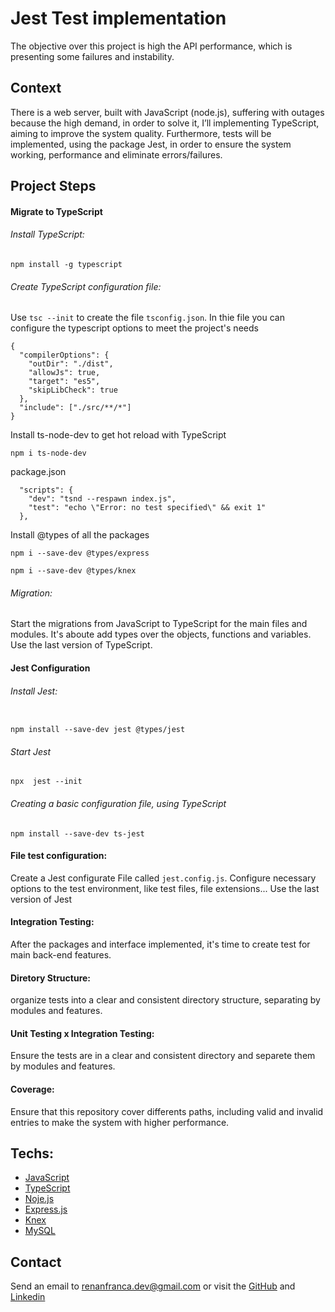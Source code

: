 # Jest Test implementation

The objective over this project is high the API performance, which is presenting some failures and instability.

## Context

There is a web server, built with JavaScript (node.js), suffering with outages because the high demand, in order to solve it, I’ll implementing TypeScript, aiming to improve the system quality. Furthermore, tests will be implemented, using the package Jest, in order to ensure the system working, performance and eliminate errors/failures.

## Project Steps

#### Migrate to TypeScript

###### Install TypeScript:

```
npm install -g typescript
```

###### Create TypeScript configuration file:

Use `tsc --init` to create the file `tsconfig.json`. In thie file you can configure the typescript options to meet the project's needs

```
{
  "compilerOptions": {
    "outDir": "./dist",
    "allowJs": true,
    "target": "es5",
    "skipLibCheck": true
  },
  "include": ["./src/**/*"]
}
```

Install ts-node-dev to get hot reload with TypeScript

```
npm i ts-node-dev
```

package.json

```
  "scripts": {
    "dev": "tsnd --respawn index.js",
    "test": "echo \"Error: no test specified\" && exit 1"
  },
```

Install @types of all the packages

```
npm i --save-dev @types/express
```

```
npm i --save-dev @types/knex
```

###### Migration:

Start the migrations from JavaScript to TypeScript for the main files and modules. It's aboute add types over the objects, functions and variables.
Use the last version of TypeScript.

#### Jest Configuration

###### Install Jest:

```

npm install --save-dev jest @types/jest

```

###### Start Jest

```
npx  jest --init
```

###### Creating a basic configuration file, using TypeScript

```
npm install --save-dev ts-jest
```

#### File test configuration:

Create a Jest configurate File called `jest.config.js`. Configure necessary options to the test environment, like test files, file extensions...
Use the last version of Jest

#### Integration Testing:

After the packages and interface implemented, it's time to create test for main back-end features.

#### Diretory Structure:

organize tests into a clear and consistent directory structure, separating by modules and features.

#### Unit Testing x Integration Testing:

Ensure the tests are in a clear and consistent directory and separete them by modules and features.

#### Coverage:

Ensure that this repository cover differents paths, including valid and invalid entries to make the system with higher performance.

## Techs:

- [JavaScript](https://developer.mozilla.org/pt-BR/docs/Web/JavaScript)
- [TypeScript](https://www.typescriptlang.org/)
- [Noje.js](https://nodejs.org/en)
- [Express.js](https://expressjs.com/pt-br/)
- [Knex](https://knexjs.org/guide/query-builder.html#knex)
- [MySQL](https://www.mysql.com/)

## Contact

Send an email to renanfranca.dev@gmail.com or visit the [GitHub](https://github.com/RenanFrancaDev) and [Linkedin](https://www.linkedin.com/in/renan-franca/)

```

```
